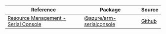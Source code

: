 | Reference | Package | Source |
|---|---|---|
|[Resource Management - Serial Console](arm-serialconsole-readme.md)|[@azure/arm-serialconsole](https://www.npmjs.com/package/@azure/arm-serialconsole)|[Github](https://github.com/Azure/azure-sdk-for-js/blob/main/sdk/serialconsole/arm-serialconsole)|
